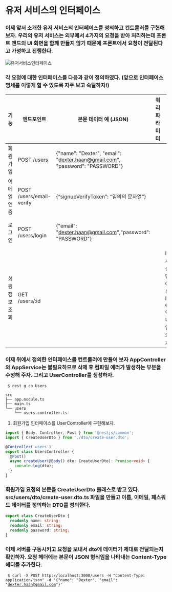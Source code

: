 # 유저 서비스의 인터페이스

### 이제 앞서 소개한 유저 서비스의 인터페이스를 정의하고 컨트롤러를 구현해보자. 우리의 유저 서비스는 외부에서 4가지의 요청을 받아 처리하는데 프론트 엔드의 UI 화면을 함께 만들지 않기 때문에 프론트에서 요청이 전달된다고 가정하고 진행한다.

![유저서비스인터페이스](https://wikidocs.net/images/page/158494/4.png)

### 각 요청에 대한 인터페이스를 다음과 같이 정의하였다. (앞으로 인터페이스 명세를 이렇게 할 수 있도록 자주 보고 숙달하자!)

| 기능 | 엔드포인트 | 본문 데이터 예 (JSON) | 쿼리 파라미터 | 패스 파라미터 | 응답 |
| --- | --- | --- | --- | --- | --- |
| 회원가입 | POST /users | {"name": "Dexter", "email": "dexter.haan@gmail.com", "password": "PASSWORD"} | | | 201 |
| 이메일 인증 | POST /users/email-verify | {“signupVerifyToken”: “임의의 문자열”} | | | 201 액세스 토큰 |
| 로그인 | POST /users/login | {"email": "dexter.haan@gmail.com","password": "PASSWORD"} | | | 201 액세스 토큰 |
| 회원 정보 조회 | GET /users/:id | | | id: 유저 생성시 만들어진 유저 ID. email이 아니라 임의의 문자열 | 200 회원 정보 |

### 이제 위에서 정의한 인터페이스를 컨트롤러에 만들어 보자 AppController와 AppService는 불필요하므로 삭제 후 컴파일 에러가 발생하는 부분을 수정해 주자. 그리고 UserController를 생성하자.

<code> $ nest g co Users </code>

```
src
├── app.module.ts
├── main.ts
└── users
    └── users.controller.ts
```

1. 회원가입 인터페이스를 UserController에 구현해보자.

```typescript
import { Body, Controller, Post } from '@nestjs/common';
import { CreateUserDto } from './dto/create-user.dto';

@Controller('users')
export class UsersController {
  @Post()
  async createUser(@Body() dto: CreateUserDto): Promise<void> {
    console.log(dto);
  }
}
```

### 회원가입 요청의 본문을 CreateUserDto 클래스로 받고 있다. src/users/dto/create-user.dto.ts 파일을 만들고 이름, 이메일, 패스워드 데이터를 정의하는 DTO를 정의한다.

```typescript
export class CreateUserDto {
  readonly name: string;
  readonly email: string;
  readonly password: string;
}
```

### 이제 서버를 구동시키고 요청을 보내서 dto에 데이터가 제대로 전달되는지 확인하자. 요청 헤더에는 본문이 JSON 형식임을 나타내는 Content-Type 헤더를 추가한다.  

<code> $ curl -X POST http://localhost:3000/users -H "Content-Type: application/json" -d '{"name": "Dexter", "email": "dexter.haan@gmail.com"}' </code>